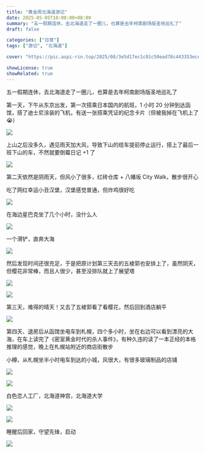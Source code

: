 ```yaml
---
title: "黄金周北海道游记"
date: 2025-05-05T10:00:00+08:00
summary: "五一假期连休，去北海道走了一圈儿，也算是去年柯南剧场版圣地巡礼了"
draft: false

categories: ["日常"]
tags: ["游记", "北海道"]

cover: "https://pic.aspi-rin.top/2025/08/3e5d17ec1c01c50ead78c443353ecea0.jpg"

showLicense: true
showRelated: true
---
```


五一假期连休，去北海道走了一圈儿，也算是去年柯南剧场版圣地巡礼了

第一天，下午从东京出发，第一次搭乘日本国内的航班，1 小时 20 分钟到达函馆，搭了迪士尼涂装的飞机，有送一张搭乘凭证的纪念卡片（但被我掉在飞机上了😭）

![](https://pic.aspi-rin.top/2025/08/3e5d17ec1c01c50ead78c443353ecea0.jpg)

上山之后没多久，遇见雨天加大风，导致下山的缆车提前停止运行，搭上了最后一班下山的车，不然就要倒霉日记 +1 了

![](https://pic.aspi-rin.top/2025/08/90cea9db17e1b624bfb065e7bee2b138.jpg)

第二天依然是阴雨天，但风小了很多，红砖仓库 + 八幡坂 City Walk，散步很开心

吃了网红幸运小丑汉堡，汉堡感觉普通，但炸鸡很好吃

![](https://pic.aspi-rin.top/2025/08/e282e6bc817c8593040bab276ba6fc94.jpg)

在海边星巴克坐了几个小时，没什么人

![](https://pic.aspi-rin.top/2025/08/0bc422d99b47100d053fd0fa5500e915.jpg)

一个滑铲，直奔大海

![](https://pic.aspi-rin.top/2025/08/6e79c487270e745fa305fe9cb4df312e.jpg)

然后发现时间还很充足，于是把原计划第三天去的五棱郭也安排上了，虽然阴天，但樱花非常棒，而且人很少，甚至没排队就上了展望塔

![](https://pic.aspi-rin.top/2025/08/a2d3c6904a50aa4b133ea48e00f6be01.jpg)

![](https://pic.aspi-rin.top/2025/08/5a333bba896eee7d7fe1f837f09dcdaf.jpg)

第三天，难得的晴天！又去了五棱郭看了看樱花，然后回到酒店躺平

![](https://pic.aspi-rin.top/2025/08/9343e276350ed58d580851ed93add4f1.jpg)

第四天、退房后从函馆坐电车到札幌，四个多小时，坐在右边可以看到漂亮的大海，在车上读完了《密室黄金时代的杀人事件》，有种久违的读了一本正经的本格推理的感觉，晚上在札幌站附近的商店街散步

小樽，从札幌坐半小时电车到达的小城，风很大，有很多玻璃制品的店铺

![](https://pic.aspi-rin.top/2025/08/14ef627285a9aeb352084593fb2e7a13.jpg)

![](https://pic.aspi-rin.top/2025/08/f71a53afa4e420c96a19b6a77f9c4f42.jpg)

白色恋人工厂，北海道神宫，北海道大学

![](https://pic.aspi-rin.top/2025/08/8addce848de04a0f102f298be9fbe131.jpg)

![](https://pic.aspi-rin.top/2025/08/3ea4e01a9e34e126be47eb72620c9a4f.jpg)

睡醒后回家，守望先锋，启动

![](https://pic.aspi-rin.top/2025/08/c5c1419aa848c46113bbb33b54c8ecf6.jpg)
